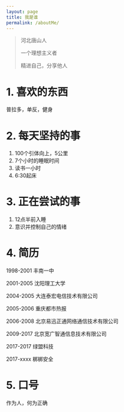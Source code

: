 ```yaml
---
layout: page
title: 我是谁
permalink: /aboutMe/
---
```



> 河北唐山人
>
> 一个理想主义者
>
> 精进自己，分享他人

# 1. 喜欢的东西
普拉多，单反，健身

# 2. 每天坚持的事

1. 100个引体向上，5公里
2. 7个小时的睡眠时间
3. 读书一小时
4. 6:30起床

# 3. 正在尝试的事

1. 12点半前入睡
2. 意识并控制自己的情绪

# 4. 简历

1998-2001 丰南一中

2001-2005 沈阳理工大学

2004-2005 大连泰宏电信技术有限公司

2005-2006 重庆都市热报

2006-2008 北京易迅正通网络通信技术有限公司

2009-2017 北京宽广智通信息技术有限公司

2017-2017 绿盟科技

2017-xxxx 梆梆安全

# 5. 口号

作为人，何为正确
